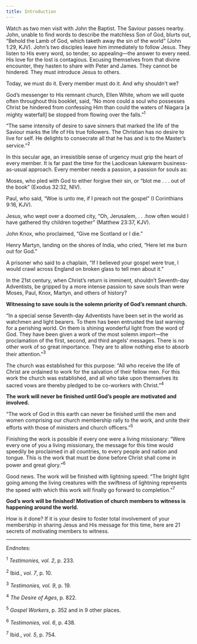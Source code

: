 ```yaml
---
title: Introduction
---
```


Watch as two men visit with John the Baptist. The Saviour passes nearby. John, unable to find words to describe the matchless Son of God, blurts out, “Behold the Lamb of God, which taketh away the sin of the world” (John 1:29, KJV). John’s two disciples leave him immediately to follow Jesus. They listen to His every word, so tender, so appealing—the answer to every need. His love for the lost is contagious. Excusing themselves from that divine encounter, they hasten to share with Peter and James. They cannot be hindered. They must introduce Jesus to others.

Today, we must do it. Every member must do it. And why shouldn’t we?

God’s messenger to His remnant church, Ellen White, whom we will quote often throughout this booklet, said, “No more could a soul who possesses Christ be hindered from confessing Him than could the waters of Niagara [a mighty waterfall] be stopped from flowing over the falls.”<sup>1</sup>

“The same intensity of desire to save sinners that marked the life of the Saviour marks the life of His true followers. The Christian has no desire to live for self. He delights to consecrate all that he has and is to the Master’s service.”<sup>2</sup>

In this secular age, an irresistible sense of urgency must grip the heart of every member. It is far past the time for the Laodicean lukewarm business-as-usual approach. Every member needs a passion, a passion for souls as:

Moses, who pled with God to either forgive their sin, or “blot me . . . out of the book” (Exodus 32:32, NIV).

Paul, who said, “Woe is unto me, if I preach not the gospel” (I Corinthians 9:16, KJV).

Jesus, who wept over a doomed city, “Oh, Jerusalem, . . .how often would I have gathered thy children together” (Matthew 23:37, KJV).

John Knox, who proclaimed, “Give me Scotland or I die.”

Henry Martyn, landing on the shores of India, who cried, “Here let me burn out for God.”

A prisoner who said to a chaplain, “If I believed your gospel were true, I would crawl across England on broken glass to tell men about it.”

In the 21st century, when Christ’s return is imminent, shouldn’t Seventh-day Adventists, be gripped by a more intense passion to save souls than were Moses, Paul, Knox, Martyn, and others of history?

**Witnessing to save souls is the solemn priority of God’s remnant church.**

“In a special sense Seventh-day Adventists have been set in the world as watchmen and light bearers. To them has been entrusted the last warning for a perishing world. On them is shining wonderful light from the word of God. They have been given a work of the most solemn import—the proclamation of the first, second, and third angels’ messages. There is no other work of so great importance. They are to allow nothing else to absorb their attention.”<sup>3</sup>

The church was established for this purpose: “All who receive the life of Christ are ordained to work for the salvation of their fellow men. For this work the church was established, and all who take upon themselves its sacred vows are thereby pledged to be co-workers with Christ.”<sup>4</sup>

**The work will never be finished until God’s people are motivated and involved.**

“The work of God in this earth can never be finished until the men and women comprising our church membership rally to the work, and unite their efforts with those of ministers and church officers.”<sup>5</sup>

Finishing the work is possible if every one were a living missionary: “Were every one of you a living missionary, the message for this time would speedily be proclaimed in all countries, to every people and nation and tongue. This is the work that must be done before Christ shall come in power and great glory.”<sup>6</sup>

Good news. The work will be finished with lightning speed: “The bright light going among the living creatures with the swiftness of lightning represents the speed with which this work will finally go forward to completion.”<sup>7</sup>

**God’s work will be finished! Motivation of church members to witness is happening around the world.**

How is it done? If it is your desire to foster total involvement of your membership in sharing Jesus and His message for this time, here are 21 secrets of motivating members to witness.

---

Endnotes:

<sup>1</sup> _Testimonies, vol. 2_, p. 233.

<sup>2</sup> Ibid., _vol. 7_, p. 10.

<sup>3</sup> _Testimonies, vol. 9_, p. 19.

<sup>4</sup> _The Desire of Ages_, p. 822.

<sup>5</sup> _Gospel Workers_, p. 352 and in 9 other places.

<sup>6</sup> _Testimonies, vol. 6_, p. 438.

<sup>7</sup> Ibid., _vol. 5_, p. 754.